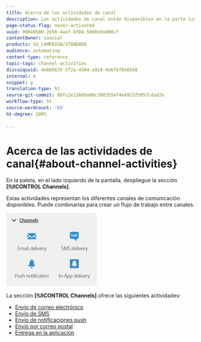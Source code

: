```yaml
---
title: Acerca de las actividades de canal
description: Las actividades de canal están disponibles en la parte izquierda de la pantalla.
page-status-flag: never-activated
uuid: 900e0580-2e56-4aaf-b584-58d8e9a408cf
contentOwner: sauviat
products: SG_CAMPAIGN/STANDARD
audience: automating
content-type: reference
topic-tags: channel-activities
discoiquuid: 4e665635-5f2a-4344-a924-4e6f6f848568
internal: n
snippet: y
translation-type: ht
source-git-commit: 00fc2e12669a00c788355ef4e492375957cdad2e
workflow-type: ht
source-wordcount: '65'
ht-degree: 100%

---
```



# Acerca de las actividades de canal{#about-channel-activities}

En la paleta, en el lado izquierdo de la pantalla, despliegue la sección **[!UICONTROL Channels]**.

Estas actividades representan los diferentes canales de comunicación disponibles. Puede combinarlas para crear un flujo de trabajo entre canales.

![](assets/wkf_channels_activities.png)

La sección **[!UICONTROL Channels]** ofrece las siguientes actividades:

* [Envío de correo electrónico](../../automating/using/email-delivery.md)
* [Envío de SMS](../../automating/using/sms-delivery.md)
* [Envío de notificaciones push](../../automating/using/push-notification-delivery.md)
* [Envío por correo postal](../../automating/using/direct-mail-delivery.md)
* [Entrega en la aplicación](../../automating/using/in-app-delivery.md)

